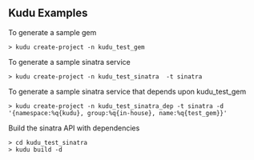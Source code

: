 ## Kudu Examples

To generate a sample gem

```
> kudu create-project -n kudu_test_gem 
```

To generate a sample sinatra service 

```
> kudu create-project -n kudu_test_sinatra  -t sinatra
```

To generate a sample sinatra service that depends upon kudu_test_gem

```
> kudu create-project -n kudu_test_sinatra_dep -t sinatra -d '{namespace:%q{kudu}, group:%q{in-house}, name:%q{test_gem}}'
```

Build the sinatra API with dependencies

```
> cd kudu_test_sinatra
> kudu build -d
```

